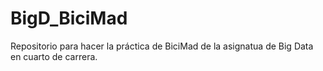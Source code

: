 # BigD_BiciMad
Repositorio para hacer la práctica de BiciMad de la asignatua de Big Data en cuarto de carrera.
